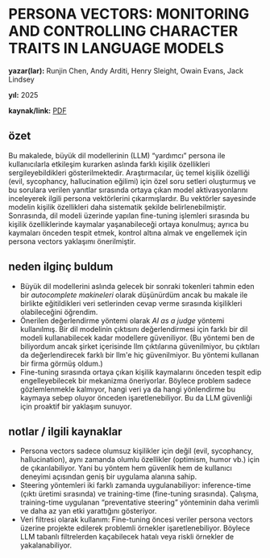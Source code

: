 # PERSONA VECTORS: MONITORING AND CONTROLLING CHARACTER TRAITS IN LANGUAGE MODELS

**yazar(lar):** Runjin Chen, Andy Arditi, Henry Sleight, Owain Evans, Jack Lindsey

**yıl:** 2025

**kaynak/link:** [PDF](https://arxiv.org/abs/2507.21509)

## özet

Bu makalede, büyük dil modellerinin (LLM) “yardımcı” persona ile kullanıcılarla etkileşim kurarken aslında farklı kişilik özellikleri sergileyebildikleri gösterilmektedir. Araştırmacılar, üç temel kişilik özelliği (evil, sycophancy, hallucination eğilimi) için özel soru setleri oluşturmuş ve bu sorulara verilen yanıtlar sırasında ortaya çıkan model aktivasyonlarını inceleyerek ilgili persona vektörlerini çıkarmışlardır. Bu vektörler sayesinde modelin kişilik özellikleri daha sistematik şekilde belirlenebilmiştir. Sonrasında, dil modeli üzerinde yapılan fine-tuning işlemleri sırasında bu kişilik özelliklerinde kaymalar yaşanabileceği ortaya konulmuş; ayrıca bu kaymaları önceden tespit etmek, kontrol altına almak ve engellemek için persona vectors yaklaşımı önerilmiştir.

## neden ilginç buldum

- Büyük dil modellerini aslında gelecek bir sonraki tokenleri tahmin eden bir _autocomplete makineleri_ olarak düşünürdüm ancak bu makale ile birlikte eğitildikleri veri setlerinden cevap verme sırasında kişilikleri olabileceğini öğrendim.
- Önerilen değerlendirme yöntemi olarak _AI as a judge_ yöntemi kullanılmış. Bir dil modelinin çıktısını değerlendirmesi için farklı bir dil modeli kullanabilecek kadar modellere güveniliyor. (Bu yöntemi ben de biliyordum ancak şirket içerisinde llm çıktılarına güvenilmiyor, bu çıktıları da değerlendirecek farklı bir llm'e hiç güvenilmiyor. Bu yöntemi kullanan bir firma görmüş oldum.)
- Fine-tuning sırasında ortaya çıkan kişilik kaymalarını önceden tespit edip engelleyebilecek bir mekanizma öneriyorlar. Böylece problem sadece gözlemlenmekle kalmıyor, hangi veri ya da hangi yönlendirme bu kaymaya sebep oluyor önceden işaretlenebiliyor. Bu da LLM güvenliği için proaktif bir yaklaşım sunuyor.

## notlar / ilgili kaynaklar

- Persona vectors sadece olumsuz kişilikler için değil (evil, sycophancy, hallucination), aynı zamanda olumlu özellikler (optimism, humor vb.) için de çıkarılabiliyor. Yani bu yöntem hem güvenlik hem de kullanıcı deneyimi açısından geniş bir uygulama alanına sahip.
- Steering yöntemleri iki farklı zamanda uygulanabiliyor: inference-time (çıktı üretimi sırasında) ve training-time (fine-tuning sırasında). Çalışma, training-time uygulanan “preventative steering” yönteminin daha verimli ve daha az yan etki yarattığını gösteriyor.
- Veri filtresi olarak kullanım: Fine-tuning öncesi veriler persona vectors üzerine projekte edilerek problemli örnekler işaretlenebiliyor. Böylece LLM tabanlı filtrelerden kaçabilecek hatalı veya riskli örnekler de yakalanabiliyor.
